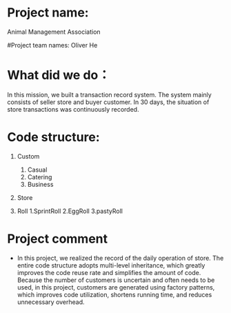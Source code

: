 # Project name: 
Animal Management Association

#Project team names:
Oliver He


# What did we do：
In this mission, we built a transaction record system. The system mainly consists of seller store and buyer customer. In 30 days, the situation of store transactions was continuously recorded.


# Code structure:

1. Custom

    1. Casual
    2. Catering
    3. Business

2. Store

3. Roll
	1.SprintRoll
	2.EggRoll
	3.pastyRoll
	
    
# Project comment
- In this project, we realized the record of the daily operation of store. The entire code structure adopts multi-level inheritance, which greatly improves the code reuse rate and simplifies the amount of code. Because the number of customers is uncertain and often needs to be used, in this project, customers are generated using factory patterns, which improves code utilization, shortens running time, and reduces unnecessary overhead.